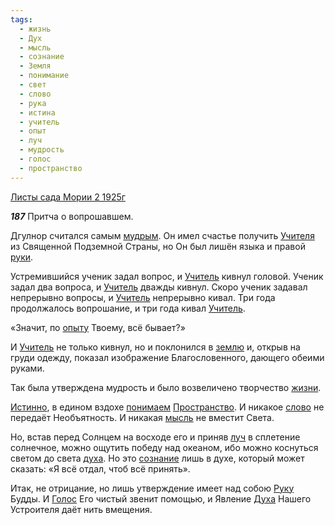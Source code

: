 ```yaml
---
tags:
  - жизнь
  - Дух
  - мысль
  - сознание
  - Земля
  - понимание
  - свет
  - слово
  - рука
  - истина
  - учитель
  - опыт
  - луч
  - мудрость
  - голос
  - пространство
---
```


[Листы сада Мории 2 1925г](https://127.0.0.1:4002/agni/1925)

___187___
Притча о вопрошавшем.   

Дгулнор считался самым [мудрым](../../../tags/#мудрость). Он имел счастье получить [Учителя](../../../tags/#учитель) из Священной Подземной Страны, но Он был лишён языка и правой [руки](../../../tags/#[рука](../../../tags/#рука)).   

Устремившийся ученик задал вопрос, и [Учитель](../../../tags/#учитель) кивнул головой. Ученик задал два вопроса, и [Учитель](../../../tags/#учитель) дважды кивнул. Скоро ученик задавал непрерывно вопросы, и [Учитель](../../../tags/#учитель) непрерывно кивал. Три года продолжалось вопрошание, и три года кивал [Учитель](../../../tags/#учитель).   

«Значит, по [опыту](../../../tags/#опыт) Твоему, всё бывает?»   

И [Учитель](../../../tags/#учитель) не только кивнул, но и поклонился в [землю](../../../tags/#Земля) и, открыв на груди одежду, показал изображение Благословенного, дающего обеими руками.   

Так была утверждена мудрость и было возвеличено творчество [жизни](../../../tags/#жизнь).   

[Истинно](../../../tags/#истина), в едином вздохе [понимаем](../../../tags/#понимание) [Пространство](../../../tags/#пространство). И никакое [слово](../../../tags/#слово) не передаёт Необъятность. И никакая [мысль](../../../tags/#мысль) не вместит Света.   

Но, встав перед Солнцем на восходе его и приняв [луч](../../../tags/#луч) в сплетение солнечное, можно ощутить победу над океаном, ибо можно коснуться светом до света [духа](../../../tags/#Дух). Но это [сознание](../../../tags/#сознание) лишь в духе, который может сказать: «Я всё отдал, чтоб всё принять».   

Итак, не отрицание, но лишь утверждение имеет над собою [Руку](../../../tags/#рука) Будды. И [Голос](../../../tags/#голос) Его чистый звенит помощью, и Явление [Духа](../../../tags/#Дух) Нашего Устроителя даёт нить вмещения.   

